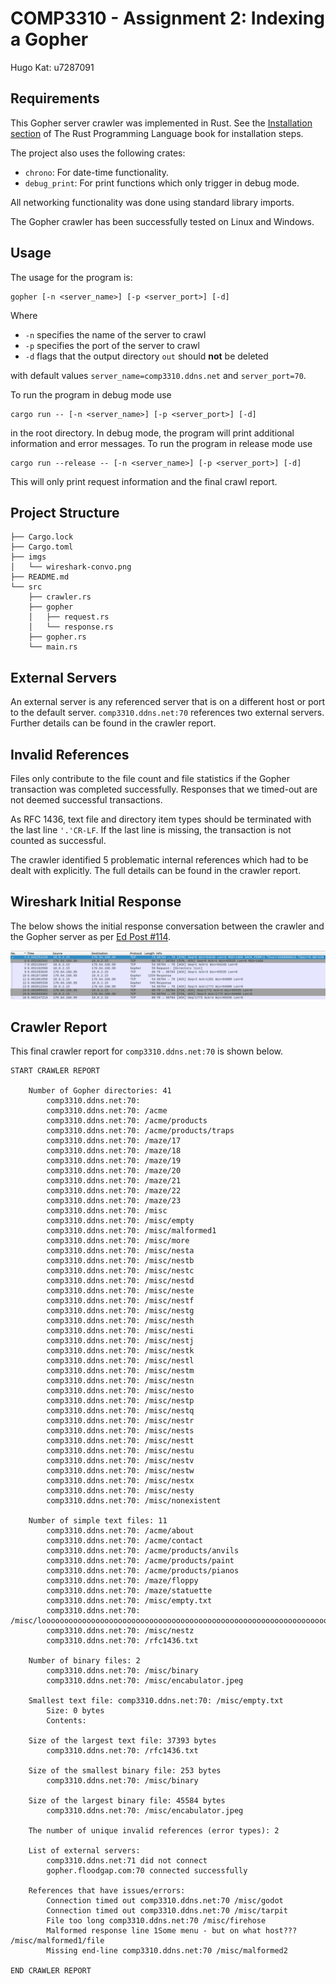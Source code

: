 # COMP3310 - Assignment 2: Indexing a Gopher

Hugo Kat: u7287091

## Requirements
This Gopher server crawler was implemented in Rust. See the [Installation section](https://doc.rust-lang.org/book/ch01-01-installation.html) of The Rust Programming Language book for installation steps. 

The project also uses the following crates:
* `chrono`: For date-time functionality.
* `debug_print`: For print functions which only trigger in debug mode.

All networking functionality was done using standard library imports.

The Gopher crawler has been successfully tested on Linux and Windows.

## Usage

The usage for the program is:
```
gopher [-n <server_name>] [-p <server_port>] [-d]
```
Where
* `-n` specifies the name of the server to crawl
* `-p` specifies the port of the server to crawl 
* `-d` flags that the output directory `out` should **not** be deleted

with default values `server_name=comp3310.ddns.net` and `server_port=70`.

To run the program in debug mode use
```
cargo run -- [-n <server_name>] [-p <server_port>] [-d]
```
in the root directory. In debug mode, the program will print additional information and error messages. To run the program in release mode use 
```
cargo run --release -- [-n <server_name>] [-p <server_port>] [-d] 
```
This will only print request information and the final crawl report. 

## Project Structure
```
├── Cargo.lock
├── Cargo.toml
├── imgs
│   └── wireshark-convo.png
├── README.md
└── src
    ├── crawler.rs
    ├── gopher
    │   ├── request.rs
    │   └── response.rs
    ├── gopher.rs
    └── main.rs
```

## External Servers
An external server is any referenced server that is on a different host or port to the default server. `comp3310.ddns.net:70` references two external servers. Further details can be found in the crawler report. 

## Invalid References
Files only contribute to the file count and file statistics if the Gopher transaction was completed successfully. Responses that we timed-out are not deemed successful transactions. 

As RFC 1436, text file and directory item types should be terminated with the last line `'.'CR-LF`. If the last line is missing, the transaction is not counted as successful.

The crawler identified 5 problematic internal references which had to be dealt with explicitly. The full details can be found in the crawler report.

## Wireshark Initial Response
The below shows the initial response conversation between the crawler and the Gopher server as per [Ed Post #114](https://edstem.org/au/courses/16155/discussion/1886900).

![image](imgs/wireshark-convo.png)

## Crawler Report 
This final crawler report for `comp3310.ddns.net:70` is shown below. 
```
START CRAWLER REPORT

	Number of Gopher directories: 41
		comp3310.ddns.net:70: 
		comp3310.ddns.net:70: /acme
		comp3310.ddns.net:70: /acme/products
		comp3310.ddns.net:70: /acme/products/traps
		comp3310.ddns.net:70: /maze/17
		comp3310.ddns.net:70: /maze/18
		comp3310.ddns.net:70: /maze/19
		comp3310.ddns.net:70: /maze/20
		comp3310.ddns.net:70: /maze/21
		comp3310.ddns.net:70: /maze/22
		comp3310.ddns.net:70: /maze/23
		comp3310.ddns.net:70: /misc
		comp3310.ddns.net:70: /misc/empty
		comp3310.ddns.net:70: /misc/malformed1
		comp3310.ddns.net:70: /misc/more
		comp3310.ddns.net:70: /misc/nesta
		comp3310.ddns.net:70: /misc/nestb
		comp3310.ddns.net:70: /misc/nestc
		comp3310.ddns.net:70: /misc/nestd
		comp3310.ddns.net:70: /misc/neste
		comp3310.ddns.net:70: /misc/nestf
		comp3310.ddns.net:70: /misc/nestg
		comp3310.ddns.net:70: /misc/nesth
		comp3310.ddns.net:70: /misc/nesti
		comp3310.ddns.net:70: /misc/nestj
		comp3310.ddns.net:70: /misc/nestk
		comp3310.ddns.net:70: /misc/nestl
		comp3310.ddns.net:70: /misc/nestm
		comp3310.ddns.net:70: /misc/nestn
		comp3310.ddns.net:70: /misc/nesto
		comp3310.ddns.net:70: /misc/nestp
		comp3310.ddns.net:70: /misc/nestq
		comp3310.ddns.net:70: /misc/nestr
		comp3310.ddns.net:70: /misc/nests
		comp3310.ddns.net:70: /misc/nestt
		comp3310.ddns.net:70: /misc/nestu
		comp3310.ddns.net:70: /misc/nestv
		comp3310.ddns.net:70: /misc/nestw
		comp3310.ddns.net:70: /misc/nestx
		comp3310.ddns.net:70: /misc/nesty
		comp3310.ddns.net:70: /misc/nonexistent

	Number of simple text files: 11
		comp3310.ddns.net:70: /acme/about
		comp3310.ddns.net:70: /acme/contact
		comp3310.ddns.net:70: /acme/products/anvils
		comp3310.ddns.net:70: /acme/products/paint
		comp3310.ddns.net:70: /acme/products/pianos
		comp3310.ddns.net:70: /maze/floppy
		comp3310.ddns.net:70: /maze/statuette
		comp3310.ddns.net:70: /misc/empty.txt
		comp3310.ddns.net:70: /misc/loooooooooooooooooooooooooooooooooooooooooooooooooooooooooooooooooooooooooooooooooooooooooooooooooooooooooooooooooooooooooooooooooooooooooooooooooooooooooooooooooooooooooooooooooooooooooooooooooooooooooooooooooooooooooooooooooooooooooooooooooooooooooooooong
		comp3310.ddns.net:70: /misc/nestz
		comp3310.ddns.net:70: /rfc1436.txt

	Number of binary files: 2
		comp3310.ddns.net:70: /misc/binary
		comp3310.ddns.net:70: /misc/encabulator.jpeg

	Smallest text file: comp3310.ddns.net:70: /misc/empty.txt
		Size: 0 bytes
		Contents: 

	Size of the largest text file: 37393 bytes
		comp3310.ddns.net:70: /rfc1436.txt

	Size of the smallest binary file: 253 bytes
		comp3310.ddns.net:70: /misc/binary

	Size of the largest binary file: 45584 bytes
		comp3310.ddns.net:70: /misc/encabulator.jpeg

	The number of unique invalid references (error types): 2

	List of external servers:
		comp3310.ddns.net:71 did not connect
		gopher.floodgap.com:70 connected successfully

	References that have issues/errors:
		Connection timed out comp3310.ddns.net:70 /misc/godot
		Connection timed out comp3310.ddns.net:70 /misc/tarpit
		File too long comp3310.ddns.net:70 /misc/firehose
		Malformed response line 1Some menu - but on what host???	/misc/malformed1/file	
		Missing end-line comp3310.ddns.net:70 /misc/malformed2

END CRAWLER REPORT
```
